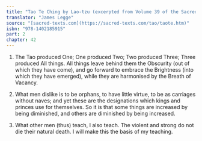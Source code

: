 ```yaml
---
title: "Tao Te Ching by Lao-tzu (excerpted from Volume 39 of the Sacred Books of the East.)"
translator: "James Legge"
source: "[sacred-texts.com](https://sacred-texts.com/tao/taote.htm)"
isbn: "978-1402185915"
part: 2
chapter: 42
---
```

1. The Tao produced One; One produced Two; Two produced Three; Three
produced All things. All things leave behind them the Obscurity (out
of which they have come), and go forward to embrace the Brightness
(into which they have emerged), while they are harmonised by the Breath
of Vacancy. 

2. What men dislike is to be orphans, to have little virtue, to be
as carriages without naves; and yet these are the designations which
kings and princes use for themselves. So it is that some things are
increased by being diminished, and others are diminished by being
increased. 

3. What other men (thus) teach, I also teach. The violent and strong
do not die their natural death. I will make this the basis of my teaching.